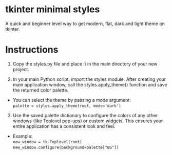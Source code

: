 # tkinter minimal styles

A quick and beginner level way to get modern, flat, dark and light theme on tkinter. 


# Instructions

1. Copy the styles.py file and place it in the main directory of your new project.

2. In your main Python script, import the styles module. After creating your main application window, call the styles.apply_theme() function and save the returned color palette.

* You can select the theme by passing a mode argument:  
`palette = styles.apply_theme(root, mode='dark')` 

3. Use the saved palette dictionary to configure the colors of any other windows (like Toplevel pop-ups) or custom widgets. This ensures your entire application has a consistent look and feel.

* Example:  
`new_window = tk.Toplevel(root)`  
`new_window.configure(background=palette["BG"])`
